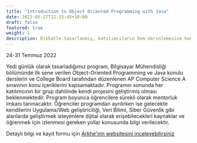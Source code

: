 ```yaml
---
title: "Introduction to Object Oriented Programming with Java"
date: 2022-05-27T12:33:45+10:00
draft: false
featured: true
weight: 1
description: Dikkatle tasarlanmış, katılımcıların hem derinlemesine hem de kısa zaman içerisinde programlamaya giriş yapmasına yardımcı olabilecek bir yaz programı
---
```


24-31 Temmuz 2022

Yedi günlük olarak tasarladığımız program, Bilgisayar Mühendisliği bölümünde
ilk sene verilen Object-Oriented Programming ve Java konulu derslerin ve
College Board tarafından düzenlenen AP Computer Science A sınavının konu
içeriklerini kapsamaktadır. Programın sonunda her katılımcının bir grup
dahilinde kendi projesini geliştirmiş olması beklenmektedir. Program boyunca
öğrencilere sürekli olarak mentorluk imkanı tanınacaktır. Öğrenciler programdan
ayrılırken ise gelecekte kendilerini Uygulama/Web geliştiriciliği, Veri Bilimi,
Siber Güvenlik gibi alanlarda geliştirmek isteyenlere dijital olarak
erişebilecekleri kaynaklar ve öğrenmek için izlenmesi gereken yollar konusunda
bilgi verilecektir.

Detaylı bilgi ve kayıt formu için [Arkhe'nin websitesini inceleyebilirsiniz](https://archeprojesi.com/kamp/introduction-to-object-oriented-programming-with-java/81)
